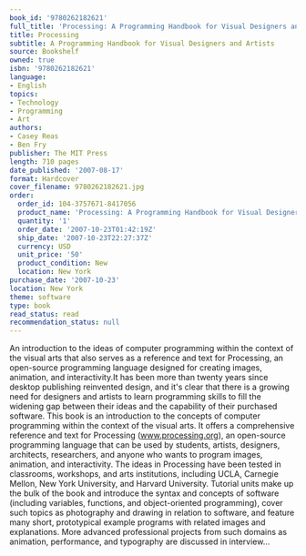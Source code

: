 ```yaml
---
book_id: '9780262182621'
full_title: 'Processing: A Programming Handbook for Visual Designers and Artists'
title: Processing
subtitle: A Programming Handbook for Visual Designers and Artists
source: Bookshelf
owned: true
isbn: '9780262182621'
language:
- English
topics:
- Technology
- Programming
- Art
authors:
- Casey Reas
- Ben Fry
publisher: The MIT Press
length: 710 pages
date_published: '2007-08-17'
format: Hardcover
cover_filename: 9780262182621.jpg
order:
  order_id: 104-3757671-8417056
  product_name: 'Processing: A Programming Handbook for Visual Designers and Artists'
  quantity: '1'
  order_date: '2007-10-23T01:42:19Z'
  ship_date: '2007-10-23T22:27:37Z'
  currency: USD
  unit_price: '50'
  product_condition: New
  location: New York
purchase_date: '2007-10-23'
location: New York
theme: software
type: book
read_status: read
recommendation_status: null
---
```

An introduction to the ideas of computer programming within the context of the visual arts that also serves as a reference and text for Processing, an open-source programming language designed for creating images, animation, and interactivity.It has been more than twenty years since desktop publishing reinvented design, and it's clear that there is a growing need for designers and artists to learn programming skills to fill the widening gap between their ideas and the capability of their purchased software. This book is an introduction to the concepts of computer programming within the context of the visual arts. It offers a comprehensive reference and text for Processing (www.processing.org), an open-source programming language that can be used by students, artists, designers, architects, researchers, and anyone who wants to program images, animation, and interactivity. The ideas in Processing have been tested in classrooms, workshops, and arts institutions, including UCLA, Carnegie Mellon, New York University, and Harvard University. Tutorial units make up the bulk of the book and introduce the syntax and concepts of software (including variables, functions, and object-oriented programming), cover such topics as photography and drawing in relation to software, and feature many short, prototypical example programs with related images and explanations. More advanced professional projects from such domains as animation, performance, and typography are discussed in interview...
